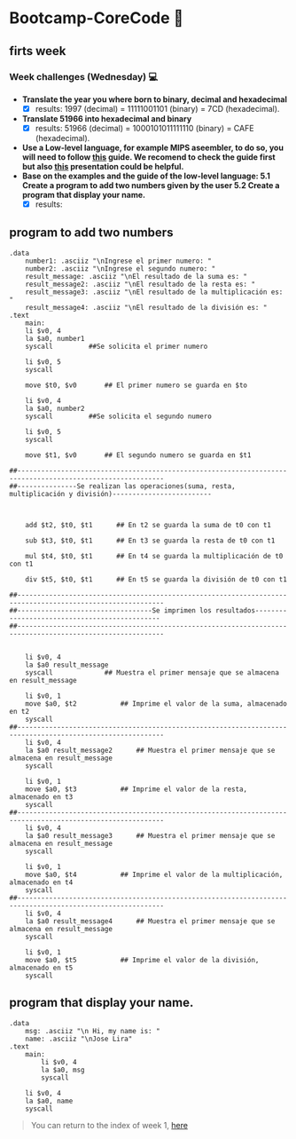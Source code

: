 # Bootcamp-CoreCode 🚀

## firts week
### Week challenges (Wednesday) 💻
- **Translate the year you where born to binary, decimal and hexadecimal**
	- [x] results: 1997 (decimal) = 11111001101 (binary) = 7CD (hexadecimal).
- **Translate 51966 into hexadecimal and binary**
	- [x] results: 51966 (decimal) = 1000101011111110 (binary) = CAFE (hexadecimal).
- **Use a Low-level language, for example MIPS aseembler, to do so, you will need to follow [this](https://github.com/corecodeio/bootcamp-from-scratch/blob/main/src/technologies/2022/week1/resources/MIPS.md) guide. We recomend to check the guide first but also [this](https://courses.cs.vt.edu/cs2506/Fall2014/Notes/L04.MIPSAssemblyOverview.pdf) presentation could be helpful.**
- **Base on the examples and the guide of the low-level language: 5.1 Create a program to add two numbers given by the user 5.2 Create a program that display your name.**
	- [x] results: 
## program to add two numbers

	.data
		number1: .asciiz "\nIngrese el primer numero: "
		number2: .asciiz "\nIngrese el segundo numero: "
		result_message: .asciiz "\nEl resultado de la suma es: "
		result_message2: .asciiz "\nEl resultado de la resta es: "
		result_message3: .asciiz "\nEl resultado de la multiplicación es: "
		result_message4: .asciiz "\nEl resultado de la división es: "
	.text
		main:
		li $v0, 4
		la $a0, number1		
		syscall			##Se solicita el primer numero

		li $v0, 5
		syscall

		move $t0, $v0		## El primer numero se guarda en $to

		li $v0, 4
		la $a0, number2
		syscall			##Se solicita el segundo numero

		li $v0, 5
		syscall
		   
		move $t1, $v0		## El segundo numero se guarda en $t1
		
	##-----------------------------------------------------------------------------------------------------------
	##---------------Se realizan las operaciones(suma, resta, multiplicación y división)-------------------------	
	
	

		add $t2, $t0, $t1      ## En t2 se guarda la suma de t0 con t1
		
		sub $t3, $t0, $t1      ## En t3 se guarda la resta de t0 con t1
		
		mul $t4, $t0, $t1      ## En t4 se guarda la multiplicación de t0 con t1
		
		div $t5, $t0, $t1      ## En t5 se guarda la división de t0 con t1

	##-----------------------------------------------------------------------------------------------------------
	##----------------------------------Se imprimen los resultados---------------------------------------------- 		
	##-----------------------------------------------------------------------------------------------------------
	
	
		li $v0, 4
		la $a0 result_message
		syscall				## Muestra el primer mensaje que se almacena en result_message
		
		li $v0, 1
		move $a0, $t2			## Imprime el valor de la suma, almacenado en t2
		syscall	
	##-----------------------------------------------------------------------------------------------------------		
		li $v0, 4
		la $a0 result_message2		## Muestra el primer mensaje que se almacena en result_message
		syscall
		
		li $v0, 1
		move $a0, $t3			## Imprime el valor de la resta, almacenado en t3
		syscall		
	##-----------------------------------------------------------------------------------------------------------	
		li $v0, 4
		la $a0 result_message3		## Muestra el primer mensaje que se almacena en result_message
		syscall
		
		li $v0, 1
		move $a0, $t4			## Imprime el valor de la multiplicación, almacenado en t4
		syscall		
	##-----------------------------------------------------------------------------------------------------------	
		li $v0, 4
		la $a0 result_message4		## Muestra el primer mensaje que se almacena en result_message
		syscall
		
		li $v0, 1
		move $a0, $t5			## Imprime el valor de la división, almacenado en t5
		syscall			

## program that display your name.
	.data
		msg: .asciiz "\n Hi, my name is: "
		name: .asciiz "\nJose Lira"
	.text
		main:
			li $v0, 4
			la $a0, msg		
			syscall		
		
		li $v0, 4
		la $a0, name		
		syscall	

> You can return to the index of week 1, [here](indexWeek1.md)
